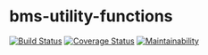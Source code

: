 # bms-utility-functions
[![Build Status](https://travis-ci.com/justinSchellenberg/bms-utility-functions.svg?branch=master)](https://travis-ci.com/justinSchellenberg/bms-utility-functions)   [![Coverage Status](https://coveralls.io/repos/github/justinSchellenberg/bms-utility-functions/badge.svg?branch=master)](https://coveralls.io/github/justinSchellenberg/bms-utility-functions?branch=master) [![Maintainability](https://api.codeclimate.com/v1/badges/fde1e3bd6613109963c2/maintainability)](https://codeclimate.com/github/justinSchellenberg/bms-utility-functions/maintainability)

